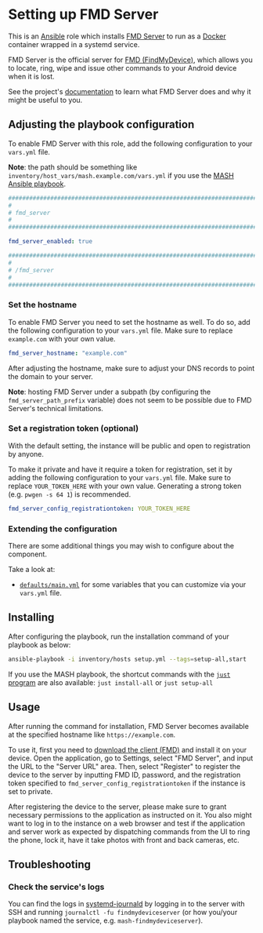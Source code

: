 <!--
SPDX-FileCopyrightText: 2020 - 2024 MDAD project contributors
SPDX-FileCopyrightText: 2020 - 2024 Slavi Pantaleev
SPDX-FileCopyrightText: 2020 Aaron Raimist
SPDX-FileCopyrightText: 2020 Chris van Dijk
SPDX-FileCopyrightText: 2020 Dominik Zajac
SPDX-FileCopyrightText: 2020 Mickaël Cornière
SPDX-FileCopyrightText: 2022 François Darveau
SPDX-FileCopyrightText: 2022 Julian Foad
SPDX-FileCopyrightText: 2022 Warren Bailey
SPDX-FileCopyrightText: 2023 Antonis Christofides
SPDX-FileCopyrightText: 2023 Felix Stupp
SPDX-FileCopyrightText: 2023 Pierre 'McFly' Marty
SPDX-FileCopyrightText: 2024 - 2025 Suguru Hirahara

SPDX-License-Identifier: AGPL-3.0-or-later
-->

# Setting up FMD Server

This is an [Ansible](https://www.ansible.com/) role which installs [FMD Server](https://gitlab.com/fmd-foss/fmd-server) to run as a [Docker](https://www.docker.com/) container wrapped in a systemd service.

FMD Server is the official server for [FMD (FindMyDevice)](https://gitlab.com/fmd-foss/fmd-android), which allows you to locate, ring, wipe and issue other commands to your Android device when it is lost.

See the project's [documentation](https://gitlab.com/fmd-foss/fmd-server/-/blob/master/README.md) to learn what FMD Server does and why it might be useful to you.

## Adjusting the playbook configuration

To enable FMD Server with this role, add the following configuration to your `vars.yml` file.

**Note**: the path should be something like `inventory/host_vars/mash.example.com/vars.yml` if you use the [MASH Ansible playbook](https://github.com/mother-of-all-self-hosting/mash-playbook).

```yaml
########################################################################
#                                                                      #
# fmd_server                                                           #
#                                                                      #
########################################################################

fmd_server_enabled: true

########################################################################
#                                                                      #
# /fmd_server                                                          #
#                                                                      #
########################################################################
```

### Set the hostname

To enable FMD Server you need to set the hostname as well. To do so, add the following configuration to your `vars.yml` file. Make sure to replace `example.com` with your own value.

```yaml
fmd_server_hostname: "example.com"
```

After adjusting the hostname, make sure to adjust your DNS records to point the domain to your server.

**Note**: hosting FMD Server under a subpath (by configuring the `fmd_server_path_prefix` variable) does not seem to be possible due to FMD Server's technical limitations.

### Set a registration token (optional)

With the default setting, the instance will be public and open to registration by anyone.

To make it private and have it require a token for registration, set it by adding the following configuration to your `vars.yml` file. Make sure to replace `YOUR_TOKEN_HERE` with your own value. Generating a strong token (e.g. `pwgen -s 64 1`) is recommended.

```yaml
fmd_server_config_registrationtoken: YOUR_TOKEN_HERE
```

### Extending the configuration

There are some additional things you may wish to configure about the component.

Take a look at:

- [`defaults/main.yml`](../defaults/main.yml) for some variables that you can customize via your `vars.yml` file.

## Installing

After configuring the playbook, run the installation command of your playbook as below:

```sh
ansible-playbook -i inventory/hosts setup.yml --tags=setup-all,start
```

If you use the MASH playbook, the shortcut commands with the [`just` program](https://github.com/mother-of-all-self-hosting/mash-playbook/blob/main/docs/just.md) are also available: `just install-all` or `just setup-all`

## Usage

After running the command for installation, FMD Server becomes available at the specified hostname like `https://example.com`.

To use it, first you need to [download the client (FMD)](https://f-droid.org/packages/de.nulide.findmydevice/) and install it on your device. Open the application, go to Settings, select "FMD Server", and input the URL to the "Server URL" area. Then, select "Register" to register the device to the server by inputting FMD ID, password, and the registration token specified to `fmd_server_config_registrationtoken` if the instance is set to private.

After registering the device to the server, please make sure to grant necessary permissions to the application as instructed on it. You also might want to log in to the instance on a web browser and test if the application and server work as expected by dispatching commands from the UI to ring the phone, lock it, have it take photos with front and back cameras, etc.

## Troubleshooting

### Check the service's logs

You can find the logs in [systemd-journald](https://www.freedesktop.org/software/systemd/man/systemd-journald.service.html) by logging in to the server with SSH and running `journalctl -fu findmydeviceserver` (or how you/your playbook named the service, e.g. `mash-findmydeviceserver`).
